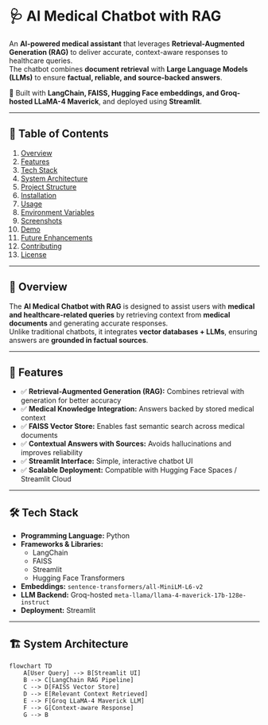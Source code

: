 # 🩺 AI Medical Chatbot with RAG  

An **AI-powered medical assistant** that leverages **Retrieval-Augmented Generation (RAG)** to deliver accurate, context-aware responses to healthcare queries.  
The chatbot combines **document retrieval** with **Large Language Models (LLMs)** to ensure **factual, reliable, and source-backed answers**.  

🚀 Built with **LangChain, FAISS, Hugging Face embeddings, and Groq-hosted LLaMA-4 Maverick**, and deployed using **Streamlit**.  

---

## 📑 Table of Contents
1. [Overview](#-overview)
2. [Features](#-features)
3. [Tech Stack](#-tech-stack)
4. [System Architecture](#-system-architecture)
5. [Project Structure](#-project-structure)
6. [Installation](#-installation)
7. [Usage](#-usage)
8. [Environment Variables](#-environment-variables)
9. [Screenshots](#-screenshots)
10. [Demo](#-demo)
11. [Future Enhancements](#-future-enhancements)
12. [Contributing](#-contributing)
13. [License](#-license)

---

## 🔎 Overview
The **AI Medical Chatbot with RAG** is designed to assist users with **medical and healthcare-related queries** by retrieving context from **medical documents** and generating accurate responses.  
Unlike traditional chatbots, it integrates **vector databases + LLMs**, ensuring answers are **grounded in factual sources**.  

---

## 🚀 Features
- ✅ **Retrieval-Augmented Generation (RAG):** Combines retrieval with generation for better accuracy  
- ✅ **Medical Knowledge Integration:** Answers backed by stored medical context  
- ✅ **FAISS Vector Store:** Enables fast semantic search across medical documents  
- ✅ **Contextual Answers with Sources:** Avoids hallucinations and improves reliability  
- ✅ **Streamlit Interface:** Simple, interactive chatbot UI  
- ✅ **Scalable Deployment:** Compatible with Hugging Face Spaces / Streamlit Cloud  

---

## 🛠 Tech Stack
- **Programming Language:** Python  
- **Frameworks & Libraries:**  
  - LangChain  
  - FAISS  
  - Streamlit  
  - Hugging Face Transformers  
- **Embeddings:** `sentence-transformers/all-MiniLM-L6-v2`  
- **LLM Backend:** Groq-hosted `meta-llama/llama-4-maverick-17b-128e-instruct`  
- **Deployment:** Streamlit  

---

## 🏗 System Architecture
```mermaid
flowchart TD
    A[User Query] --> B[Streamlit UI]
    B --> C[LangChain RAG Pipeline]
    C --> D[FAISS Vector Store]
    D --> E[Relevant Context Retrieved]
    E --> F[Groq LLaMA-4 Maverick LLM]
    F --> G[Context-aware Response]
    G --> B
